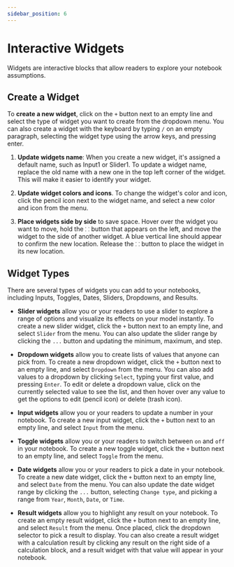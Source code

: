 ```yaml
---
sidebar_position: 6
---
```


# Interactive Widgets

Widgets are interactive blocks that allow readers to explore your notebook assumptions.

## Create a Widget

To **create a new widget**, click on the `+` button next to an empty line and select the type of widget you want to create from the dropdown menu. You can also create a widget with the keyboard by typing `/` on an empty paragraph, selecting the widget type using the arrow keys, and pressing enter.

1.  **Update widgets name**: When you create a new widget, it's assigned a default name, such as Input1 or Slider1. To update a widget name, replace the old name with a new one in the top left corner of the widget. This will make it easier to identify your widget.

2.  **Update widget colors and icons**. To change the widget's color and icon, click the pencil icon next to the widget name, and select a new color and icon from the menu.

3.  **Place widgets side by side** to save space. Hover over the widget you want to move, hold the `⸬` button that appears on the left, and move the widget to the side of another widget. A blue vertical line should appear to confirm the new location. Release the `⸬` button to place the widget in its new location.

## Widget Types

There are several types of widgets you can add to your notebooks, including Inputs, Toggles, Dates, Sliders, Dropdowns, and Results.

- **Slider widgets** allow you or your readers to use a slider to explore a range of options and visualize its effects on your model instantly. To create a new slider widget, click the `+` button next to an empty line, and select `Slider` from the menu. You can also update the slider range by clicking the `...` button and updating the minimum, maximum, and step.

- **Dropdown widgets** allow you to create lists of values that anyone can pick from. To create a new dropdown widget, click the `+` button next to an empty line, and select `Dropdown` from the menu. You can also add values to a dropdown by clicking `Select`, typing your first value, and pressing `Enter`. To edit or delete a dropdown value, click on the currently selected value to see the list, and then hover over any value to get the options to edit (pencil icon) or delete (trash icon).

- **Input widgets** allow you or your readers to update a number in your notebook. To create a new input widget, click the `+` button next to an empty line, and select `Input` from the menu.

- **Toggle widgets** allow you or your readers to switch between `on` and `off` in your notebook. To create a new toggle widget, click the `+` button next to an empty line, and select `Toggle` from the menu.

- **Date widgets** allow you or your readers to pick a date in your notebook. To create a new date widget, click the `+` button next to an empty line, and select `Date` from the menu. You can also update the date widget range by clicking the `...` button, selecting `Change type`, and picking a range from `Year`, `Month`, `Date`, or `Time`.

- **Result widgets** allow you to highlight any result on your notebook. To create an empty result widget, click the `+` button next to an empty line, and select `Result` from the menu. Once placed, click the dropdown selector to pick a result to display. You can also create a result widget with a calculation result by clicking any result on the right side of a calculation block, and a result widget with that value will appear in your notebook.
